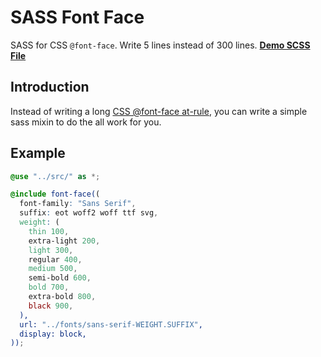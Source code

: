 # SASS Font Face
SASS for CSS `@font-face`. Write 5 lines instead of 300 lines.
**[Demo SCSS File](https://github.com/babakfp/sass-font-face/blob/master/demo/index.scss)**

## Introduction
Instead of writing a long [CSS @font-face at-rule](https://developer.mozilla.org/en-US/docs/Web/CSS/@font-face), you can write a simple sass mixin to do the all work for you.

## Example
```scss
@use "../src/" as *;

@include font-face((
  font-family: "Sans Serif",
  suffix: eot woff2 woff ttf svg,
  weight: (
    thin 100,
    extra-light 200,
    light 300,
    regular 400,
    medium 500,
    semi-bold 600,
    bold 700,
    extra-bold 800,
    black 900,
  ),
  url: "../fonts/sans-serif-WEIGHT.SUFFIX",
  display: block,
));

```